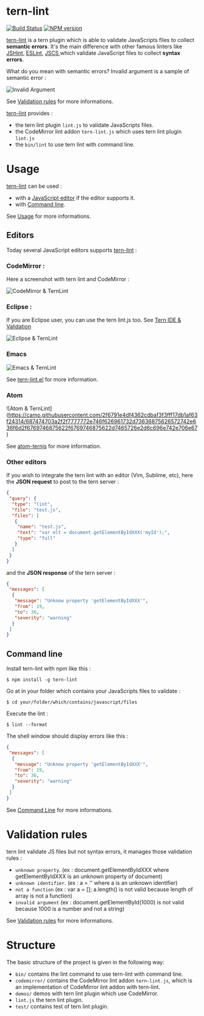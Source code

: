 tern-lint
=========

[![Build Status](https://secure.travis-ci.org/angelozerr/tern-lint.png)](http://travis-ci.org/angelozerr/tern-lint)
[![NPM version](https://img.shields.io/npm/v/tern-lint.svg)](https://www.npmjs.org/package/tern-lint)  

[tern-lint](https://github.com/angelozerr/tern-lint) is a tern plugin which is able to validate JavaScripts files to collect **semantic errors**. It's the main difference with other famous linters like [JSHint](http://jshint.com/), [ESLint](http://eslint.org/), [JSCS ](http://jscs.info/) which validate JavaScript files to collect **syntax errors**.

What do you mean with semantic errors? Invalid argument is a sample of semantic error :

![Invalid Argument](https://github.com/angelozerr/tern-lint/wiki/images/CodeMirrorAddon_InvalidArgument.png)

See [Validation rules](https://github.com/angelozerr/tern-lint/wiki/Validation-Rules) for more informations.

[tern-lint](https://github.com/angelozerr/tern-lint) provides :

 * the tern lint plugin `lint.js` to validate JavaScripts files.
 * the CodeMirror lint addon `tern-lint.js` which uses tern lint plugin `lint.js`
 * the `bin/lint` to use tern lint with command line.
 
# Usage

[tern-lint](https://github.com/angelozerr/tern-lint) can be used :

 * with a [JavaScript editor](https://github.com/angelozerr/tern-lint/wiki/Editors) if the editor supports it. 
 * with [Command line](https://github.com/angelozerr/tern-lint/wiki/Command-Line). 

See [Usage](https://github.com/angelozerr/tern-lint/wiki/Home) for more informations.

## Editors

Today several JavaScript editors supports [tern-lint](https://github.com/angelozerr/tern-lint) : 

### CodeMirror : 

Here a screenshot with tern lint and CodeMirror :

![CodeMirror & TernLint](https://github.com/angelozerr/tern-lint/wiki/images/CodeMirrorAddon_TernLintOverview.png)

### Eclipse :

If you are Eclipse user, you can use the tern lint.js too. See [Tern IDE & Validation](https://github.com/angelozerr/tern.java/wiki/Tern-Linter-Lint)

![Eclipse & TernLint](https://github.com/angelozerr/tern-lint/wiki/images/EclipseIDE_TernLintOverview.png)

### Emacs 

![Emacs & TernLint](https://camo.githubusercontent.com/a0aee78d66237ddc65e4ab1291ccbb496f52fd25/687474703a2f2f692e696d6775722e636f6d2f723335615244512e706e67)

See [tern-lint.el](https://github.com/katspaugh/tern-lint.el) for more information.

### Atom

![Atom & TernLint]
(https://camo.githubusercontent.com/2f6791e4df4362cdbaf3f3fff17db1af63f24314/687474703a2f2f7777772e746f626961732d73636875626572742e636f6d2f6769746875622f6769746875622d7465726e2d6c696e742e706e67)

See [atom-ternjs](https://github.com/tststs/atom-ternjs) for more information.

### Other editors

If you wish to integrate the tern lint with an editor (Vim, Sublime, etc), here the **JSON request** to post to the tern server : 

```json
{
 "query": {
  "type": "lint",
  "file": "test.js",
  "files": [
   {
    "name": "test.js",
    "text": "var elt = document.getElementByIdXXX('myId');",
    "type": "full"
   }
  ]
 }
}
```
	
and the **JSON response** of the tern server : 	

```json
{
 "messages": [
  {
   "message": "Unknow property 'getElementByIdXXX'",
   "from": 19,
   "to": 36,
   "severity": "warning"
  }
 ]
}
```

## Command line

Install tern-lint with npm like this :

```
$ npm install -g tern-lint
```

Go at in your folder which contains your JavaScripts files to validate :

```
$ cd your/folder/which/contains/javascript/files
```

Execute the lint :

```
$ lint --format
```

The shell window should display errors like this :

```json
{
 "messages": [
  {
   "message": "Unknow property 'getElementByIdXXX'",
   "from": 19,
   "to": 36,
   "severity": "warning"
  }
 ]
}
```

See [Command Line](https://github.com/angelozerr/tern-lint/wiki/Command-Line) for more informations.
	
# Validation rules

tern lint validate JS files but not syntax errors, it manages those validation rules : 

 * `unknown property`. (ex : document.getElementByIdXXX  where getElementByIdXXX is an unknown property of document)
 * `unknown identifier`. (ex : a = '' where a is an unknown identifier)
 * `not a function` (ex : var a = []; a.length() is not valid because length of array is not a function)
 * `invalid argument` (ex : document.getElementById(1000) is not valid because 1000 is a number and not a string)
  
See [Validation rules](https://github.com/angelozerr/tern-lint/wiki/Validation-Rules) for more informations.

# Structure

The basic structure of the project is given in the following way:

* `bin/` contains the lint command to use tern-lint with command line. 
* `codemirror/` contains the CodeMirror lint addon `tern-lint.js`, which is an implementation of CodeMirror lint addon with tern-lint.
* `demos/` demos with tern lint plugin which use CodeMirror.
* `lint.js` the tern lint plugin.
* `test/` contains test of tern lint plugin.
